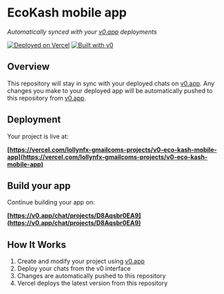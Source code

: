 # EcoKash mobile app

*Automatically synced with your [v0.app](https://v0.app) deployments*

[![Deployed on Vercel](https://img.shields.io/badge/Deployed%20on-Vercel-black?style=for-the-badge&logo=vercel)](https://vercel.com/lollynfx-gmailcoms-projects/v0-eco-kash-mobile-app)
[![Built with v0](https://img.shields.io/badge/Built%20with-v0.app-black?style=for-the-badge)](https://v0.app/chat/projects/D8Aqsbr0EA9)

## Overview

This repository will stay in sync with your deployed chats on [v0.app](https://v0.app).
Any changes you make to your deployed app will be automatically pushed to this repository from [v0.app](https://v0.app).

## Deployment

Your project is live at:

**[https://vercel.com/lollynfx-gmailcoms-projects/v0-eco-kash-mobile-app](https://vercel.com/lollynfx-gmailcoms-projects/v0-eco-kash-mobile-app)**

## Build your app

Continue building your app on:

**[https://v0.app/chat/projects/D8Aqsbr0EA9](https://v0.app/chat/projects/D8Aqsbr0EA9)**

## How It Works

1. Create and modify your project using [v0.app](https://v0.app)
2. Deploy your chats from the v0 interface
3. Changes are automatically pushed to this repository
4. Vercel deploys the latest version from this repository